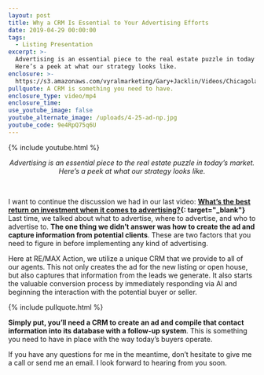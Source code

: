 ```yaml
---
layout: post
title: Why a CRM Is Essential to Your Advertising Efforts
date: 2019-04-29 00:00:00
tags:
  - Listing Presentation
excerpt: >-
  Advertising is an essential piece to the real estate puzzle in today’s market.
  Here’s a peek at what our strategy looks like.
enclosure: >-
  https://s3.amazonaws.com/vyralmarketing/Gary+Jacklin/Videos/Chicagoland+Real+Estate+-+Why+a+CRM+Is+Essential+to+Your+Advertising+Efforts.mp4
pullquote: A CRM is something you need to have.
enclosure_type: video/mp4
enclosure_time:
use_youtube_image: false
youtube_alternate_image: /uploads/4-25-ad-np.jpg
youtube_code: 9e4RpQ75q6U
---
```


{% include youtube.html %}

<center><em>Advertising is an essential piece to the real estate puzzle in today&rsquo;s market. Here&rsquo;s a peek at what our strategy looks like.</em></center>

 

I want to continue the discussion we had in our last video: **[What’s the best return on investment when it comes to advertising?](https://joinrma.com/what-advertising-strategies-bring-the-best-return.html){: target="_blank"}** Last time, we talked about what to advertise, where to advertise, and who to advertise to. **The one thing we didn’t answer was how to create the ad and capture information from potential clients**. These are two factors that you need to figure in before implementing any kind of advertising.

Here at RE/MAX Action, we utilize a unique CRM that we provide to all of our agents. This not only creates the ad for the new listing or open house, but also captures that information from the leads we generate. It also starts the valuable conversion process by immediately responding via AI and beginning the interaction with the potential buyer or seller.

{% include pullquote.html %}

**Simply put, you’ll need a CRM to create an ad and compile that contact information into its database with a follow-up system**. This is something you need to have in place with the way today’s buyers operate.

If you have any questions for me in the meantime, don’t hesitate to give me a call or send me an email. I look forward to hearing from you soon.